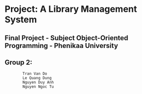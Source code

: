 # Project: A Library Management System
## Final Project - Subject Object-Oriented Programming - Phenikaa University

## Group 2:
            Tran Van Do
            Le Quang Dung
            Nguyen Duy Anh
            Nguyen Ngoc Tu

